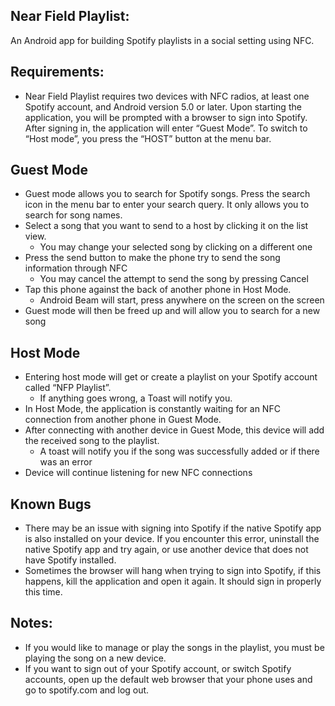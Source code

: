 ## Near Field Playlist:
An Android app for building Spotify playlists in a social setting using NFC.

## Requirements: 
* Near Field Playlist requires two devices with NFC radios, at least one Spotify account, and Android version 5.0 or later. Upon starting the application, you will be prompted with a browser to sign into Spotify. After signing in, the application will enter “Guest Mode”. To switch to “Host mode”, you press the “HOST” button at the menu bar. 


## Guest Mode 
* Guest mode allows you to search for Spotify songs. Press the search icon in the menu bar to enter your search query. It only allows you to search for song names. 
* Select a song that you want to send to a host by clicking it on the list view. 
   * You may change your selected song by clicking on a different one
* Press the send button to make the phone try to send the song information through NFC 
   * You may cancel the attempt to send the song by pressing Cancel 
* Tap this phone against the back of another phone in Host Mode. 
   * Android Beam will start, press anywhere on the screen on the screen
* Guest mode will then be freed up and will allow you to search for a new song


## Host Mode 
* Entering host mode will get or create a playlist on your Spotify account called “NFP Playlist”. 
   * If anything goes wrong, a Toast will notify you.
* In Host Mode, the application is constantly waiting for an NFC connection from another phone in Guest Mode. 
* After connecting with another device in Guest Mode, this device will add the received song to the playlist.
   * A toast will notify you if the song was successfully added or if there was an error
* Device will continue listening for new NFC connections


## Known Bugs
* There may be an issue with signing into Spotify if the native Spotify app is also installed on your device. If you encounter this error, uninstall the native Spotify app and try again, or use another device that does not have Spotify installed. 
* Sometimes the browser will hang when trying to sign into Spotify, if this happens, kill the application and open it again. It should sign in properly this time. 


## Notes: 
* If you would like to manage or play the songs in the playlist, you must be playing the song on a new device. 
* If you want to sign out of your Spotify account, or switch Spotify accounts, open up the default web browser that your phone uses and go to spotify.com and log out.
